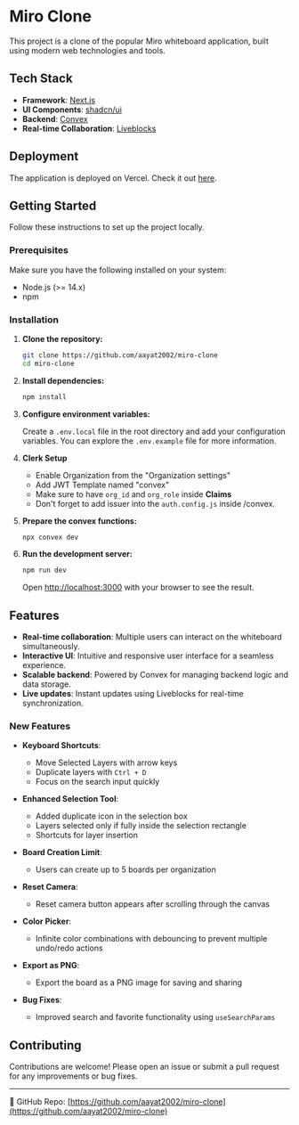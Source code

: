 # Miro Clone

This project is a clone of the popular Miro whiteboard application, built using modern web technologies and tools.

## Tech Stack

- **Framework**: [Next.js](https://nextjs.org/)
- **UI Components**: [shadcn/ui](https://ui.shadcn.com/)
- **Backend**: [Convex](https://www.convex.dev/)
- **Real-time Collaboration**: [Liveblocks](https://liveblocks.io/)

## Deployment

The application is deployed on Vercel. Check it out [here](https://miro-clone-chi.vercel.app).

## Getting Started

Follow these instructions to set up the project locally.

### Prerequisites

Make sure you have the following installed on your system:

- Node.js (>= 14.x)
- npm

### Installation

1. **Clone the repository:**

   ```sh
   git clone https://github.com/aayat2002/miro-clone
   cd miro-clone
   ```

2. **Install dependencies:**

   ```sh
   npm install
   ```

3. **Configure environment variables:**

   Create a `.env.local` file in the root directory and add your configuration variables. You can explore the `.env.example` file for more information.

4. **Clerk Setup**

   - Enable Organization from the "Organization settings"
   - Add JWT Template named "convex"
   - Make sure to have `org_id` and `org_role` inside **Claims**
   - Don't forget to add issuer into the `auth.config.js` inside /convex.

5. **Prepare the convex functions:**

   ```sh
   npx convex dev
   ```

6. **Run the development server:**

   ```sh
   npm run dev
   ```

   Open [http://localhost:3000](http://localhost:3000) with your browser to see the result.

## Features

- **Real-time collaboration**: Multiple users can interact on the whiteboard simultaneously.
- **Interactive UI**: Intuitive and responsive user interface for a seamless experience.
- **Scalable backend**: Powered by Convex for managing backend logic and data storage.
- **Live updates**: Instant updates using Liveblocks for real-time synchronization.

### New Features

- **Keyboard Shortcuts**:

  - Move Selected Layers with arrow keys
  - Duplicate layers with `Ctrl + D`
  - Focus on the search input quickly

- **Enhanced Selection Tool**:

  - Added duplicate icon in the selection box
  - Layers selected only if fully inside the selection rectangle
  - Shortcuts for layer insertion

- **Board Creation Limit**:

  - Users can create up to 5 boards per organization

- **Reset Camera**:

  - Reset camera button appears after scrolling through the canvas

- **Color Picker**:

  - Infinite color combinations with debouncing to prevent multiple undo/redo actions

- **Export as PNG**:

  - Export the board as a PNG image for saving and sharing

- **Bug Fixes**:
  - Improved search and favorite functionality using `useSearchParams`

## Contributing

Contributions are welcome! Please open an issue or submit a pull request for any improvements or bug fixes.

---

🔗 GitHub Repo: [https://github.com/aayat2002/miro-clone](https://github.com/aayat2002/miro-clone)

